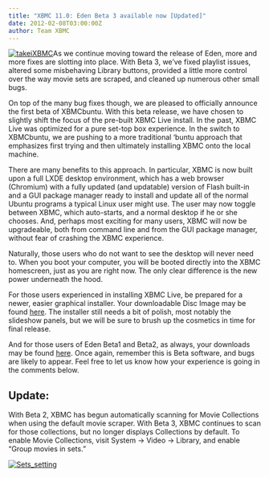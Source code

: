 ```yaml
---
title: "XBMC 11.0: Eden Beta 3 available now [Updated]"
date: 2012-02-08T03:00:00Z
author: Team XBMC
---
```


[![takeiXBMC](/images/blog/takeiXBMC-300x170.webp "takeiXBMC")](/images/blog/takeiXBMC.webp)As we continue moving toward the release of Eden, more and more fixes are slotting into place. With Beta 3, we’ve fixed playlist issues, altered some misbehaving Library buttons, provided a little more control over the way movie sets are scraped, and cleaned up numerous other small bugs.

On top of the many bug fixes though, we are pleased to officially announce the first beta of XBMCbuntu. With this beta release, we have chosen to slightly shift the focus of the pre-built XBMC Live install. In the past, XBMC Live was optimized for a pure set-top box experience. In the switch to XBMCbuntu, we are pushing to a more traditional ‘buntu approach that emphasizes first trying and then ultimately installing XBMC onto the local machine.

There are many benefits to this approach. In particular, XBMC is now built upon a full LXDE desktop environment, which has a web browser (Chromium) with a fully updated (and updatable) version of Flash built-in and a GUI package manager ready to install and update all of the normal Ubuntu programs a typical Linux user might use. The user may now toggle between XBMC, which auto-starts, and a normal desktop if he or she chooses. And, perhaps most exciting for many users, XBMC will now be upgradeable, both from command line and from the GUI package manager, without fear of crashing the XBMC experience.

Naturally, those users who do not want to see the desktop will never need to. When you boot your computer, you will be booted directly into the XBMC homescreen, just as you are right now. The only clear difference is the new power underneath the hood.

For those users experienced in installing XBMC Live, be prepared for a newer, easier graphical installer. Your downloadable Disc Image may be found [here](http://mirrors.xbmc.org/releases/XBMCbuntu/ "XBMCbuntu download"). The installer still needs a bit of polish, most notably the slideshow panels, but we will be sure to brush up the cosmetics in time for final release.

And for those users of Eden Beta1 and Beta2, as always, your downloads may be found [here](https://kodi.wiki/download/ "XBMC Beta 3 Downloads"). Once again, remember this is Beta software, and bugs are likely to appear. Feel free to let us know how your experience is going in the comments below.

## Update:

With Beta 2, XBMC has begun automatically scanning for Movie Collections when using the default movie scraper. With Beta 3, XBMC continues to scan for those collections, but no longer displays Collections by default. To enable Movie Collections, visit System -\> Video -\> Library, and enable “Group movies in sets.”

[![Sets_setting](/images/blog/Sets_setting-300x200.webp "Sets_setting")](/images/blog/Sets_setting.webp)
